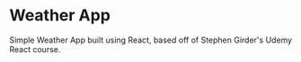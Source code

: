 # Weather App
Simple Weather App built using React, based off of Stephen Girder's Udemy React course.
